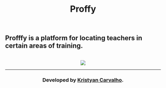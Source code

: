 <h1 align="center">Proffy</h1>

<br />

<h2>Profffy is a platform for locating teachers in certain areas of training.</h2>

<br />

<div align="center">
  <img src="https://camo.githubusercontent.com/63c31ead8a577c72f7ffba39648a9b142c12ecc639fac767e881750c93b846b6/68747470733a2f2f692e696d6775722e636f6d2f503258387252332e706e67"></img>
</div>

<hr />

<h3 align="center">Developed by <a href="https://github.com/kriscrv/">Kristyan Carvalho</a>.</h3>
